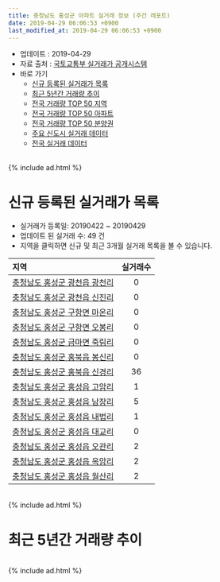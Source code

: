 ```yaml
---
title: 충청남도 홍성군 아파트 실거래 정보 (주간 레포트)
date: 2019-04-29 06:06:53 +0900
last_modified_at: 2019-04-29 06:06:53 +0900
---
```


* 업데이트 : 2019-04-29
* 자료 출처 : [국토교통부 실거래가 공개시스템](http://rt.molit.go.kr)
* 바로 가기
    * [신규 등록된 실거래가 목록](#신규-등록된-실거래가-목록)
    * [최근 5년간 거래량 추이](#최근-5년간-거래량-추이)
    * [전국 거래량 TOP 50 지역](https://inasie.github.io/apt-trade-info/최근-3개월-전국에서-가장-거래가-많이-발생한-지역)
    * [전국 거래량 TOP 50 아파트](https://inasie.github.io/apt-trade-info/최근-3개월-전국에서-가장-거래가-많이-발생한-아파트)
    * [전국 거래량 TOP 50 분양권](https://inasie.github.io/apt-trade-info/최근-3개월-전국에서-가장-거래가-많이-발생한-분양권)
    * [주요 신도시 실거래 데이터](https://inasie.github.io/apt-trade-info/주요-신도시)
    * [전국 실거래 데이터](https://inasie.github.io/apt-trade-info/전국)

<br>
{% include ad.html %}
<br>

# 신규 등록된 실거래가 목록
* 실거래가 등록일: 20190422 ~ 20190429
* 업데이트 된 실거래 수: 49 건
* 지역을 클릭하면 신규 및 최근 3개월 실거래 목록을 볼 수 있습니다.


|지역|실거래수|
|:---|:---:|
|[충청남도 홍성군 광천읍 광천리](https://inasie.github.io/apt-trade-info/충청남도-홍성군-광천읍-광천리)|0|
|[충청남도 홍성군 광천읍 신진리](https://inasie.github.io/apt-trade-info/충청남도-홍성군-광천읍-신진리)|0|
|[충청남도 홍성군 구항면 마온리](https://inasie.github.io/apt-trade-info/충청남도-홍성군-구항면-마온리)|0|
|[충청남도 홍성군 구항면 오봉리](https://inasie.github.io/apt-trade-info/충청남도-홍성군-구항면-오봉리)|0|
|[충청남도 홍성군 금마면 죽림리](https://inasie.github.io/apt-trade-info/충청남도-홍성군-금마면-죽림리)|0|
|[충청남도 홍성군 홍북읍 봉신리](https://inasie.github.io/apt-trade-info/충청남도-홍성군-홍북읍-봉신리)|0|
|[충청남도 홍성군 홍북읍 신경리](https://inasie.github.io/apt-trade-info/충청남도-홍성군-홍북읍-신경리)|36|
|[충청남도 홍성군 홍성읍 고암리](https://inasie.github.io/apt-trade-info/충청남도-홍성군-홍성읍-고암리)|1|
|[충청남도 홍성군 홍성읍 남장리](https://inasie.github.io/apt-trade-info/충청남도-홍성군-홍성읍-남장리)|5|
|[충청남도 홍성군 홍성읍 내법리](https://inasie.github.io/apt-trade-info/충청남도-홍성군-홍성읍-내법리)|1|
|[충청남도 홍성군 홍성읍 대교리](https://inasie.github.io/apt-trade-info/충청남도-홍성군-홍성읍-대교리)|0|
|[충청남도 홍성군 홍성읍 오관리](https://inasie.github.io/apt-trade-info/충청남도-홍성군-홍성읍-오관리)|2|
|[충청남도 홍성군 홍성읍 옥암리](https://inasie.github.io/apt-trade-info/충청남도-홍성군-홍성읍-옥암리)|2|
|[충청남도 홍성군 홍성읍 월산리](https://inasie.github.io/apt-trade-info/충청남도-홍성군-홍성읍-월산리)|2|


<br>
{% include ad.html %}
<br>

# 최근 5년간 거래량 추이


<div style="width:100%;">
    <canvas id="deal_progress" height="200"></canvas>
</div>

<script>
new Chart(document.getElementById("deal_progress"), {
    type: 'line',
    data: {
        labels: ['201404','201405','201406','201407','201408','201409','201410','201411','201412','201501','201502','201503','201504','201505','201506','201507','201508','201509','201510','201511','201512','201601','201602','201603','201604','201605','201606','201607','201608','201609','201610','201611','201612','201701','201702','201703','201704','201705','201706','201707','201708','201709','201710','201711','201712','201801','201802','201803','201804','201805','201806','201807','201808','201809','201810','201811','201812','201901','201902','201903','201904'],
        datasets: [{
            label: '매매',
            pointRadius: 1,
            data: [34, 42, 27, 25, 30, 46, 55, 40, 41, 48, 56, 74, 61, 70, 52, 65, 59, 70, 71, 56, 58, 52, 39, 73, 62, 59, 48, 46, 56, 72, 84, 59, 49, 44, 74, 61, 43, 74, 68, 52, 60, 51, 57, 60, 62, 76, 59, 77, 69, 71, 58, 53, 49, 65, 61, 53, 66, 65, 81, 66, 27],
            borderColor: "rgba(255, 201, 14, 1)",
            backgroundColor: "rgba(255, 201, 14, 0.5)",
            fill: false,
            lineTension: 0
        },{
            label: '전월세',
            pointRadius: 1,
            data: [43, 74, 51, 67, 76, 94, 97, 54, 61, 82, 54, 62, 35, 47, 46, 47, 81, 100, 119, 90, 60, 101, 86, 77, 86, 112, 101, 133, 156, 123, 118, 83, 82, 74, 62, 76, 69, 52, 62, 62, 50, 77, 59, 132, 64, 102, 77, 88, 153, 85, 71, 74, 88, 80, 98, 71, 55, 87, 75, 49, 106],
            borderColor: "rgba(0, 141, 185, 1)",
            backgroundColor: "rgba(0, 141, 185, 0.5)",
            fill: false,
            lineTension: 0
        }
        ]
    },
    options: {
        responsive: true,
        title: {
            display: false
        },
        tooltips: {
            mode: 'index',
            intersect: false
        },
        hover: {
            mode: 'nearest',
            intersect: true
        },
        scales: {
            xAxes: [{
                display: true,
                scaleLabel: {
                    display: true,
                    labelString: '년/월'
                }
            }],
            yAxes: [{
                display: true,
                ticks: {
                    suggestedMin: 0,
                },
                scaleLabel: {
                    display: true,
                    labelString: '실거래 수'
                }
            }]
        }
    }
});

</script>


<br>
{% include ad.html %}
<br>

